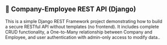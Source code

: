 <h2>🏢 Company-Employee REST API (Django)</h2>
<p>This is a simple Django REST Framework project demonstrating how to build a secure RESTful API without templates (no frontend). 
  It includes complete CRUD functionality, a One-to-Many relationship between Company and Employee, and user authentication with admin-only access to modify data..</p>
  
